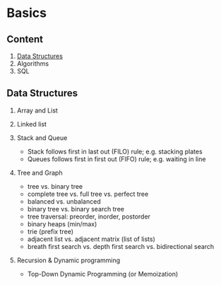 # Basics

## Content
1. [Data Structures](#data_structures)
2. Algorithms
3. SQL

## Data Structures
1. Array and List

2. Linked list

3. Stack and Queue
    - Stack follows first in last out (FILO) rule; e.g. stacking plates
    - Queues follows first in first out (FIFO) rule; e.g. waiting in line

4. Tree and Graph
    - tree vs. binary tree
    - complete tree vs. full tree vs. perfect tree
    - balanced vs. unbalanced
    - binary tree vs. binary search tree
    - tree traversal: preorder, inorder, postorder
    - binary heaps (min/max)
    - trie (prefix tree)
    - adjacent list vs. adjacent matrix (list of lists)
    - breath first search vs. depth first search vs. bidirectional search
    
5. Recursion & Dynamic programming
    - Top-Down Dynamic Programming (or Memoization)

